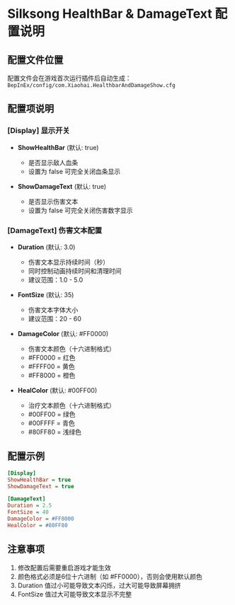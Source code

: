 # Silksong HealthBar & DamageText 配置说明

## 配置文件位置
配置文件会在游戏首次运行插件后自动生成：
`BepInEx/config/com.Xiaohai.HealthbarAndDamageShow.cfg`

## 配置项说明

### [Display] 显示开关
- **ShowHealthBar** (默认: true)
  - 是否显示敌人血条
  - 设置为 false 可完全关闭血条显示

- **ShowDamageText** (默认: true)
  - 是否显示伤害文本
  - 设置为 false 可完全关闭伤害数字显示

### [DamageText] 伤害文本配置
- **Duration** (默认: 3.0)
  - 伤害文本显示持续时间（秒）
  - 同时控制动画持续时间和清理时间
  - 建议范围：1.0 - 5.0

- **FontSize** (默认: 35)
  - 伤害文本字体大小
  - 建议范围：20 - 60

- **DamageColor** (默认: #FF0000)
  - 伤害文本颜色（十六进制格式）
  - #FF0000 = 红色
  - #FFFF00 = 黄色
  - #FF8000 = 橙色

- **HealColor** (默认: #00FF00)
  - 治疗文本颜色（十六进制格式）
  - #00FF00 = 绿色
  - #00FFFF = 青色
  - #80FF80 = 浅绿色

## 配置示例

```ini
[Display]
ShowHealthBar = true
ShowDamageText = true

[DamageText]
Duration = 2.5
FontSize = 40
DamageColor = #FF8000
HealColor = #80FF80
```

## 注意事项
1. 修改配置后需要重启游戏才能生效
2. 颜色格式必须是6位十六进制（如 #FF0000），否则会使用默认颜色
3. Duration 值过小可能导致文本闪烁，过大可能导致屏幕拥挤
4. FontSize 值过大可能导致文本显示不完整